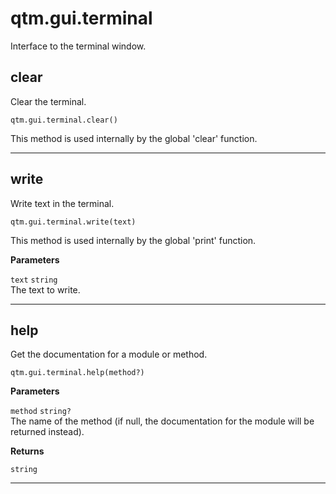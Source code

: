 # qtm.gui.terminal

Interface to the terminal window.

## clear

Clear the terminal.
```
qtm.gui.terminal.clear()
```

This method is used internally by the global 'clear' function.


---

## write

Write text in the terminal.
```
qtm.gui.terminal.write(text)
```

This method is used internally by the global 'print' function.

**Parameters**

`text` `string`<br/>
The text to write.



---

## help

Get the documentation for a module or method.
```
qtm.gui.terminal.help(method?)
```

**Parameters**

`method` `string?`<br/>
The name of the method (if null, the documentation for the module will be returned instead).


**Returns**

`string` 

---

